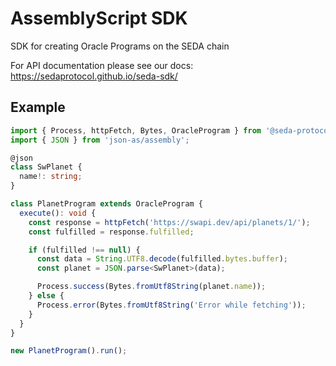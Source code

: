 # AssemblyScript SDK

SDK for creating Oracle Programs on the SEDA chain

For API documentation please see our docs: https://sedaprotocol.github.io/seda-sdk/

## Example

```ts
import { Process, httpFetch, Bytes, OracleProgram } from '@seda-protocol/as-sdk/assembly';
import { JSON } from 'json-as/assembly';

@json
class SwPlanet {
  name!: string;
}

class PlanetProgram extends OracleProgram {
  execute(): void {
    const response = httpFetch('https://swapi.dev/api/planets/1/');
    const fulfilled = response.fulfilled;

    if (fulfilled !== null) {
      const data = String.UTF8.decode(fulfilled.bytes.buffer);
      const planet = JSON.parse<SwPlanet>(data);

      Process.success(Bytes.fromUtf8String(planet.name));
    } else {
      Process.error(Bytes.fromUtf8String('Error while fetching'));
    }
  }
}

new PlanetProgram().run();
```
